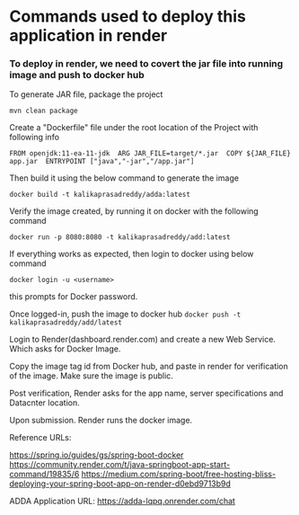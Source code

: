 # Commands used to deploy this application in render

### To deploy in render, we need to covert the jar file into running image and push to docker hub

To generate JAR file, package the project

`mvn clean package`

Create a "Dockerfile" file under the root location of the Project with following info

`FROM openjdk:11-ea-11-jdk 
ARG JAR_FILE=target/*.jar 
COPY ${JAR_FILE} app.jar 
ENTRYPOINT ["java","-jar","/app.jar"]`

Then build it using the below command to generate the image

`docker build -t kalikaprasadreddy/adda:latest`

Verify the image created, by running it on docker with the following command

`docker run -p 8080:8080 -t kalikaprasadreddy/add:latest`

If everything works as expected, then login to docker using below command

`docker login -u <username>`

this prompts for Docker password.

Once logged-in, push the image to docker hub
`docker push -t kalikaprasadreddy/add/latest`

Login to Render(dashboard.render.com) and create a new Web Service. Which asks for Docker Image.

Copy the image tag id from Docker hub, and paste in render for verification of the image. Make sure the image is public.

Post verification, Render asks for the app name, server specifications and Datacnter location. 

Upon submission. Render runs the docker image.

Reference URLs:

https://spring.io/guides/gs/spring-boot-docker
https://community.render.com/t/java-springboot-app-start-command/19835/6
https://medium.com/spring-boot/free-hosting-bliss-deploying-your-spring-boot-app-on-render-d0ebd9713b9d


ADDA Application URL: https://adda-lqpq.onrender.com/chat